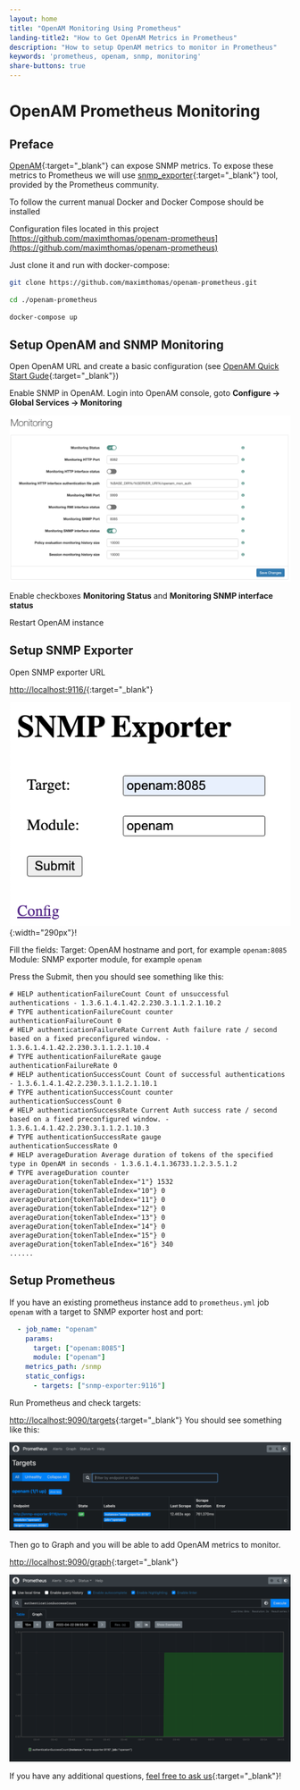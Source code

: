 ```yaml
---
layout: home
title: "OpenAM Monitoring Using Prometheus"
landing-title2: "How to Get OpenAM Metrics in Prometheus"
description: "How to setup OpenAM metrics to monitor in Prometheus"
keywords: 'prometheus, openam, snmp, monitoring'
share-buttons: true
---
```


# OpenAM Prometheus Monitoring

## Preface

[OpenAM](/openam){:target="_blank"} can expose SNMP metrics. To expose these metrics to Prometheus we will use [snmp_exporter](https://github.com/prometheus/snmp_exporter){:target="_blank"} tool, provided by the Prometheus community.

To follow the current manual Docker and Docker Compose should be installed 

Configuration files located in this project [https://github.com/maximthomas/openam-prometheus](https://github.com/maximthomas/openam-prometheus) 

Just clone it and run with docker-compose:

```bash
git clone https://github.com/maximthomas/openam-prometheus.git
```
```bash
cd ./openam-prometheus
```

```bash
docker-compose up
```


## Setup OpenAM and SNMP Monitoring

Open OpenAM URL and create a basic configuration (see [OpenAM Quick Start Gude](/blog/openam-quick-start-guide){:target="_blank"})

Enable SNMP in OpenAM. Login into OpenAM console, goto **Configure -> Global Services -> Monitoring**

![OpenAM monitoring](/assets/img/openam-prometheus/openam-monitoring.png)

Enable checkboxes **Monitoring Status** and **Monitoring SNMP interface status**

Restart OpenAM instance

## Setup SNMP Exporter

Open SNMP exporter URL

[http://localhost:9116/](http://localhost:9116/){:target="_blank"}

![SNMP exporter](/assets/img/openam-prometheus/snmp-exporter.png){:width="290px"}!

Fill the fields:
Target: OpenAM hostname and port, for example `openam:8085`
Module: SNMP exporter module, for example `openam`

Press the Submit, then you should see something like this:

```
# HELP authenticationFailureCount Count of unsuccessful authentications - 1.3.6.1.4.1.42.2.230.3.1.1.2.1.10.2
# TYPE authenticationFailureCount counter
authenticationFailureCount 0
# HELP authenticationFailureRate Current Auth failure rate / second based on a fixed preconfigured window. - 1.3.6.1.4.1.42.2.230.3.1.1.2.1.10.4
# TYPE authenticationFailureRate gauge
authenticationFailureRate 0
# HELP authenticationSuccessCount Count of successful authentications - 1.3.6.1.4.1.42.2.230.3.1.1.2.1.10.1
# TYPE authenticationSuccessCount counter
authenticationSuccessCount 0
# HELP authenticationSuccessRate Current Auth success rate / second based on a fixed preconfigured window. - 1.3.6.1.4.1.42.2.230.3.1.1.2.1.10.3
# TYPE authenticationSuccessRate gauge
authenticationSuccessRate 0
# HELP averageDuration Average duration of tokens of the specified type in OpenAM in seconds - 1.3.6.1.4.1.36733.1.2.3.5.1.2
# TYPE averageDuration counter
averageDuration{tokenTableIndex="1"} 1532
averageDuration{tokenTableIndex="10"} 0
averageDuration{tokenTableIndex="11"} 0
averageDuration{tokenTableIndex="12"} 0
averageDuration{tokenTableIndex="13"} 0
averageDuration{tokenTableIndex="14"} 0
averageDuration{tokenTableIndex="15"} 0
averageDuration{tokenTableIndex="16"} 340
......
```


## Setup Prometheus

If you have an existing prometheus instance add to `prometheus.yml` job `openam` with a target to SNMP exporter host and port:

```yaml
  - job_name: "openam"
    params:
      target: ["openam:8085"]
      module: ["openam"]
    metrics_path: /snmp
    static_configs:
      - targets: ["snmp-exporter:9116"]
```

Run Prometheus and check targets:

[http://localhost:9090/targets](http://localhost:9090/targets){:target="_blank"}
You should see something like this:

![Prometheus target](/assets/img/openam-prometheus/prometheus-target.png)

Then go to Graph and you will be able to add OpenAM metrics to monitor.

[http://localhost:9090/graph](http://localhost:9090/graph){:target="_blank"}

![Prometheus graph](/assets/img/openam-prometheus/prometheus-graph.png)

If you have any additional questions, [feel free to ask us](https://github.com/OpenIdentityPlatform/OpenAM/discussions){:target="_blank"}!